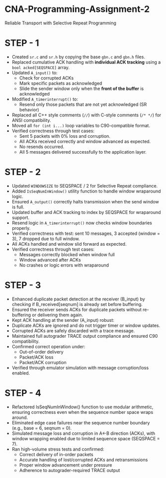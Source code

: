 # CNA-Programming-Assignment-2

Reliable Transport with Selective Repeat Programming


# STEP - 1 

- Created `sr.c` and `sr.h` by copying the base `gbn.c` and `gbn.h` files.
- Replaced cumulative ACK handling with **individual ACK tracking** using a `bool acked[SEQSPACE]` array.
- Updated `A_input()` to:
  * Check for corrupted ACKs
  * Mark specific packets as acknowledged
  * Slide the sender window only when the **front of the buffer** is acknowledged
- Modified `A_timerinterrupt()` to:
  * Resend only those packets that are not yet acknowledged (SR behavior)
- Replaced all C++ style comments (`//`) with C-style comments (`/* */`) for ANSI compatibility.
- Moved all `for (int i...)` loop variables to C90-compatible format.
- Verified correctness through test cases:
  * Sent 5 packets with 0% loss and corruption.
  * All ACKs received correctly and window advanced as expected.
  * No resends occurred.
  * All 5 messages delivered successfully to the application layer.


# STEP - 2 

- Updated `WINDOWSIZE` to SEQSPACE / 2 for Selective Repeat compliance.
- Added `IsSeqNumInWindow()` utility function to handle window wraparound logic.
- Ensured `A_output()` correctly halts transmission when the send window is full.
- Updated buffer and ACK tracking to index by SEQSPACE for wraparound support.
- Resend logic in `A_timerinterrupt()` now checks window boundaries properly.
- Verified correctness with test: sent 10 messages, 3 accepted (window = 3), 7 dropped due to full window.
- All ACKs handled and window slid forward as expected.
- Verified correctness through test cases:
  * Messages correctly blocked when window full
  * Window advanced after ACKs
  * No crashes or logic errors with wraparound


# STEP - 3

 - Enhanced duplicate packet detection at the receiver (B_input) by checking if B_received[seqnum] is already set before buffering.
 - Ensured the receiver sends ACKs for duplicate packets without re-buffering or delivering them again.
 - Kept ACK handling at the sender (A_input) robust:
 - Duplicate ACKs are ignored and do not trigger timer or window updates.
 - Corrupted ACKs are safely discarded with a trace message.
 - Maintained full autograder TRACE output compliance and ensured C90 compatibility.
 - Confirmed correct operation under:
   * Out-of-order delivery
   * Packet/ACK loss
   * Packet/ACK corruption
 - Verified through emulator simulation with message corruption/loss enabled.

# STEP - 4

 - Refactored IsSeqNumInWindow() function to use modular arithmetic, ensuring correctness even when the sequence number space wraps around.
 - Eliminated edge case failures near the sequence number boundary (e.g., base = 6, seqnum = 0).
 - Simulated message loss and corruption in A<-B direction (ACKs), with window wrapping enabled due to limited sequence space (SEQSPACE = 7).
 - Ran high-volume stress tests and confirmed:
   * Correct delivery of in-order packets
   * Accurate handling of lost/corrupted ACKs and retransmissions
   * Proper window advancement under pressure
   * Adherence to autograder-required TRACE output


